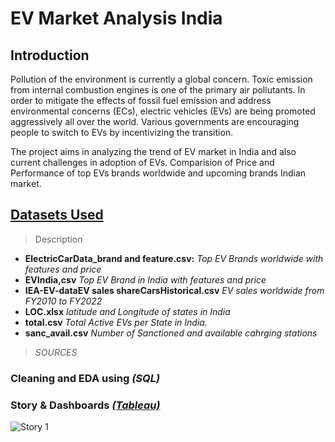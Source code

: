 # EV Market Analysis India

## Introduction

Pollution of the environment is currently a global concern. Toxic emission from internal combustion engines is one of the primary air pollutants. In order to mitigate the effects of fossil fuel emission and address environmental concerns (ECs), electric vehicles (EVs) are being promoted aggressively all over the world. Various governments are encouraging people to switch to EVs by incentivizing the transition. 

The project aims in analyzing the trend of EV market in India and also current challenges in adoption of EVs. Comparision of Price and Performance of top EVs brands worldwide and upcoming brands Indian market.



## [Datasets Used](https://github.com/anjali130priya/Data-Analysis-Project/tree/main/EV%20Market%20Analysis/Datasets)
> Description
- **ElectricCarData_brand and feature.csv:** *Top EV Brands worldwide with features and price*
- **EVIndia,csv** *Top EV Brand in India with features and price*
- **IEA-EV-dataEV sales shareCarsHistorical.csv** *EV sales worldwide from FY2010 to FY2022*
- **LOC.xlsx** *latitude and Longitude of states in India*
- **total.csv** *Total Active EVs per State in India.*
- **sanc_avail.csv** *Number of Sanctioned and available cahrging stations* 

>*SOURCES*



### Cleaning and EDA using *(SQL)* 



### Story & Dashboards  [*(Tableau)*](https://public.tableau.com/views/EVMarketanalysis/Story1?:language=en-US&:display_count=n&:origin=viz_share_link)

![Story 1](https://user-images.githubusercontent.com/69565322/211725037-39c47da2-c37a-447c-beed-10ba2fab0c90.png)

